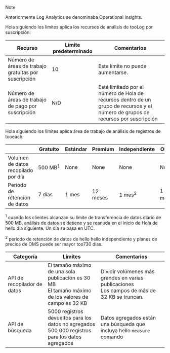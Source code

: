 
>[!NOTE]
>Anteriormente Log Analytics se denominaba Operational Insights.
>
>

Hola siguiendo los límites aplica los recursos de análisis de tooLog por suscripción:

| Recurso | Límite predeterminado | Comentarios
| --- | --- | --- |
| Número de áreas de trabajo gratuitas por suscripción | 10 | Este límite no puede aumentarse. |
| Número de áreas de trabajo de pago por suscripción | N/D | Está limitado por el número de Hola de recursos dentro de un grupo de recursos y el número de grupos de recursos por suscripción | 


Hola siguiendo los límites aplica área de trabajo de análisis de registros de tooeach:

|  | Gratuito | Estándar | Premium | Independiente | OMS |
| --- | --- | --- | --- | --- | --- |
| Volumen de datos recopilado por día |500 MB<sup>1</sup> |None |None | None | None
| Período de retención de datos |7 días |1 mes |12 meses | 1 mes<sup>2</sup> | 1 mes<sup>2</sup>|

<sup>1</sup> cuando los clientes alcanzan su límite de transferencia de datos diario de 500 MB, análisis de datos se detiene y se reanuda en el inicio de Hola de hello día siguiente. Un día se basa en UTC.

<sup>2</sup> período de retención de datos de hello hello independiente y planes de precios de OMS puede ser mayor too730 días.

| Categoría | Límites | Comentarios
| --- | --- | --- |
| API de recopilador de datos | El tamaño máximo de una sola publicación es 30 MB<br>El tamaño máximo de los valores de campo es 32 KB | Dividir volúmenes más grandes en varias publicaciones<br>Los campos de más de 32 KB se truncan. |
| API de búsqueda | 5000 registros devueltos para los datos no agregados<br>500 000 registros para los datos agregados | Datos agregados están una búsqueda que incluya hello `measure` comando
 
